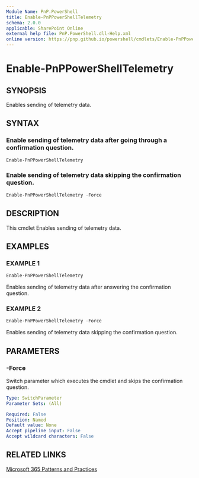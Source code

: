 ```yaml
---
Module Name: PnP.PowerShell
title: Enable-PnPPowerShellTelemetry
schema: 2.0.0
applicable: SharePoint Online
external help file: PnP.PowerShell.dll-Help.xml
online version: https://pnp.github.io/powershell/cmdlets/Enable-PnPPowerShellTelemetry.html
---
```

 
# Enable-PnPPowerShellTelemetry

## SYNOPSIS
Enables sending of telemetry data.

## SYNTAX

### Enable sending of telemetry data after going through a confirmation question.

```powershell
Enable-PnPPowerShellTelemetry
```

### Enable sending of telemetry data skipping the confirmation question.

```powershell
Enable-PnPPowerShellTelemetry -Force
```
## DESCRIPTION

This cmdlet Enables sending of telemetry data.

## EXAMPLES

### EXAMPLE 1
```powershell
Enable-PnPPowerShellTelemetry
```

Enables sending of telemetry data after answering the confirmation question.

### EXAMPLE 2
```powershell
Enable-PnPPowerShellTelemetry -Force
```

Enables sending of telemetry data skipping the confirmation question.
## PARAMETERS
### -Force
Switch parameter which executes the cmdlet and skips the confirmation question.

```yaml
Type: SwitchParameter
Parameter Sets: (All)

Required: False
Position: Named
Default value: None
Accept pipeline input: False
Accept wildcard characters: False
```
## RELATED LINKS

[Microsoft 365 Patterns and Practices](https://aka.ms/m365pnp)